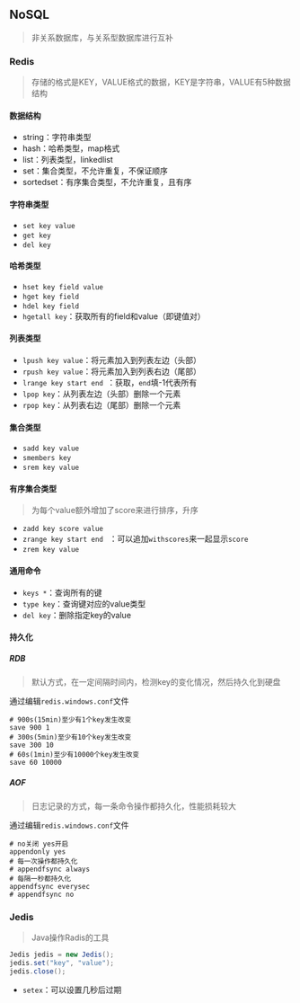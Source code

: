 ## NoSQL

> 非关系数据库，与关系型数据库进行互补



### Redis

> 存储的格式是KEY，VALUE格式的数据，KEY是字符串，VALUE有5种数据结构

#### 数据结构

- string：字符串类型
- hash：哈希类型，map格式
- list：列表类型，linkedlist
- set：集合类型，不允许重复，不保证顺序
- sortedset：有序集合类型，不允许重复，且有序

#### 字符串类型

- `set key value`
- `get key ` 
- `del key `

#### 哈希类型

- `hset key field value`
- `hget key field ` 
- `hdel key field `
- `hgetall key`：获取所有的field和value（即键值对）

#### 列表类型

- `lpush key value`：将元素加入到列表左边（头部）
- `rpush key value`：将元素加入到列表右边（尾部）
- `lrange key start end `：获取，`end`填-1代表所有
- `lpop key`：从列表左边（头部）删除一个元素
- `rpop key`：从列表右边（尾部）删除一个元素

#### 集合类型

- `sadd key value`
- `smembers key ` 
- `srem key value `

#### 有序集合类型

> 为每个value额外增加了score来进行排序，升序

- `zadd key score value`
- `zrange key start end ` ：可以追加`withscores`来一起显示`score`
- `zrem key value `

#### 通用命令

- `keys *`：查询所有的键
- `type key`：查询键对应的value类型
- `del key`：删除指定key的value

#### 持久化

##### RDB

>默认方式，在一定间隔时间内，检测key的变化情况，然后持久化到硬盘

通过编辑`redis.windows.conf`文件

```properties
# 900s(15min)至少有1个key发生改变
save 900 1 
# 300s(5min)至少有10个key发生改变
save 300 10
# 60s(1min)至少有10000个key发生改变
save 60 10000
```



##### AOF

> 日志记录的方式，每一条命令操作都持久化，性能损耗较大

通过编辑`redis.windows.conf`文件

```properties
# no关闭 yes开启
appendonly yes
# 每一次操作都持久化
# appendfsync always
# 每隔一秒都持久化
appendfsync everysec
# appendfsync no
```

### Jedis

> Java操作Radis的工具

```java
Jedis jedis = new Jedis();
jedis.set("key", "value");
jedis.close();
```

- `setex`：可以设置几秒后过期





























